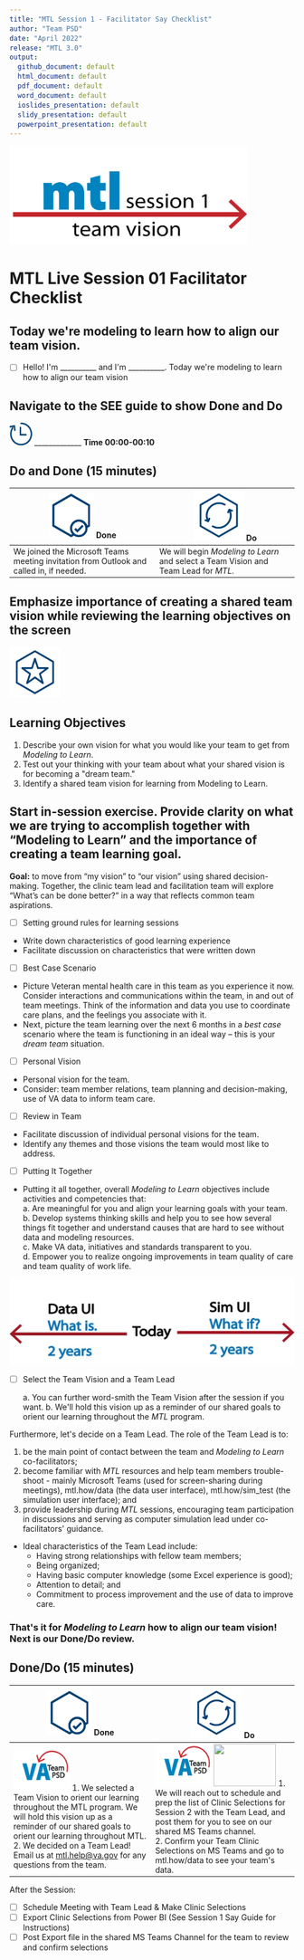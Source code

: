 ```yaml
---
title: "MTL Session 1 - Facilitator Say Checklist"
author: "Team PSD"
date: "April 2022"
release: "MTL 3.0"
output: 
  github_document: default
  html_document: default
  pdf_document: default
  word_document: default
  ioslides_presentation: default
  slidy_presentation: default
  powerpoint_presentation: default
---
```


[<img src = "https://github.com/lzim/teampsd/blob/master/resources/title_slides/mtl_s01_teamvision_title.png"
     height = "175" width = "420">](#DontLink)

# MTL Live Session 01 Facilitator Checklist

## Today we're modeling to learn how to align our team vision.
- [ ]  Hello! I'm __________ and I'm __________. Today we're modeling to learn how to align our team vision

## Navigate to the SEE guide to show Done and Do
<img src = "https://github.com/lzim/teampsd/blob/master/resources/icons/timestamp.png" height = "40" width = "40" style ="display: inline-block"/> _____________ **Time 00:00-00:10** 
## Do and Done (15 minutes)
<!-- Do/Done Tables -->
| <img src = "https://github.com/lzim/teampsd/blob/master/resources/icons/done.png" height = "80" width = "80"> **Done** | <img src = "https://github.com/lzim/teampsd/blob/master/resources/icons/do.png" height = "90" width = "90"> **Do** |
| --- | --- | 
| We joined the Microsoft Teams meeting invitation from Outlook and called in, if needed.| We will begin _Modeling to Learn_ and select a Team Vision and Team Lead for _MTL_.| 
## Emphasize importance of creating a shared team vision while reviewing the learning objectives on the screen 
<!-- Learning Objectives Icon --> 
<img src = "https://github.com/lzim/teampsd/blob/master/resources/icons/learning_objectives.png" height = "90" width = "90" style ="display: inline-block"/> 

## Learning Objectives
1. Describe your own vision for what you would like your team to get from *Modeling to Learn*.
2. Test out your thinking with your team about what your shared vision is for becoming a "dream team."
3. Identify a shared team vision for learning from Modeling to Learn.

## Start in-session exercise. Provide clarity on what we are trying to accomplish together with “Modeling to Learn” and the importance of creating a team learning goal.
**Goal:**  to move from “my vision” to “our vision” using shared decision-making. Together, the clinic team lead and facilitation team will explore “What’s can be done better?” in a way that reflects common team aspirations. 

- [ ] Setting ground rules for learning sessions
-	Write down characteristics of good learning experience
-	Facilitate discussion on characteristics that were written down

- [ ] Best Case Scenario
-	Picture Veteran mental health care in this team as you experience it now. Consider interactions and communications within the team, in and out of team meetings. Think of the information and data you use to coordinate care plans, and the feelings you associate with it.
-	Next, picture the team learning over the next 6 months in a *best case* scenario where the team is functioning in an ideal way – this is your *dream team* situation.

- [ ] Personal Vision
-	Personal vision for the team.
-	Consider: team member relations, team planning and decision-making, use of VA data to inform team care.

- [ ] Review in Team
-	Facilitate discussion of individual personal visions for the team.
-	Identify any themes and those visions the team would most like to address.


- [ ] Putting It Together
+ Putting it all together, overall *Modeling to Learn* objectives include activities and competencies that:  
  a. Are meaningful for you and align your learning goals with your team.  
  b. Develop systems thinking skills and help you to see how several things fit together and understand causes that are hard to see without data and modeling resources.  
  c. Make VA data, initiatives and standards transparent to you.  
  d. Empower you to realize ongoing improvements in team quality of care and team quality of work life.  

<img src = "https://raw.githubusercontent.com/lzim/teampsd/master/resources/illustrations/data_ui_sim_ui.png">

- [ ] Select the Team Vision and a Team Lead

  a. You can further word-smith the Team Vision after the session if you want.
  b. We'll hold this vision up as a reminder of our shared goals to orient our learning throughout the *MTL* program.
  
Furthermore, let's decide on a Team Lead. The role of the Team Lead is to:
  1. be the main point of contact between the team and *Modeling to Learn* co-facilitators;
  2. become familiar with *MTL* resources and help team members trouble-shoot - mainly Microsoft Teams (used for screen-sharing during meetings), mtl.how/data (the data user interface), mtl.how/sim_test (the simulation user interface); and
  3. provide leadership during *MTL* sessions, encouraging team participation in discussions and serving as computer simulation lead under co-facilitators' guidance.  
 
 - Ideal characteristics of the Team Lead include:
    - Having strong relationships with fellow team members;
    - Being organized;
    - Having basic computer knowledge (some Excel experience is good);
    - Attention to detail; and
    - Commitment to process improvement and the use of data to improve care.

### That's it for *Modeling to Learn* how to align our team vision! Next is our Done/Do review.  


## Done/Do (15 minutes)  
<!-- Do/Done Tables -->
| <img src = "https://github.com/lzim/teampsd/blob/master/resources/icons/done.png" height = "80" width = "80"> **Done** | <img src = "https://github.com/lzim/teampsd/blob/master/resources/icons/do.png" height = "90" width = "90"> **Do** |
| --- | --- | 
|[<img src = "https://github.com/lzim/teampsd/blob/master/resources/logos/va_team_psd_logo_sq_sm.png?raw=true" height = "75" width = "100">](mailto:mtl.help@va.gov) 1. We selected a Team Vision to orient our learning throughout the MTL program. We will hold this vision up as a reminder of our shared goals to orient our learning throughout MTL. <br> 2. We decided on a Team Lead! Email us at mtl.help@va.gov for any questions from the team. | [<img src = "https://github.com/lzim/teampsd/blob/master/resources/logos/va_team_psd_logo_sq_sm.png?raw=true" height = "75" width = "100">](mailto:mtl.help@va.gov) [<img src = "https://raw.githubusercontent.com/lzim/teampsd/master/resources/logos/mtl_how_data_sm.png" height = "75" width = "110">](http://mtl.how/data) 1. We will reach out to schedule and prep the list of Clinic Selections for Session 2 with the Team Lead, and post them for you to see on our shared MS Teams channel.  <br> 2. Confirm your Team Clinic Selections on MS Teams and go to mtl.how/data to see your team's data. | 

After the Session:
- [ ] Schedule Meeting with Team Lead & Make Clinic Selections 
- [ ] Export Clinic Selections from Power BI (See Session 1 Say Guide for Instructions)
- [ ] Post Export file in the shared MS Teams Channel for the team to review and confirm selections 
